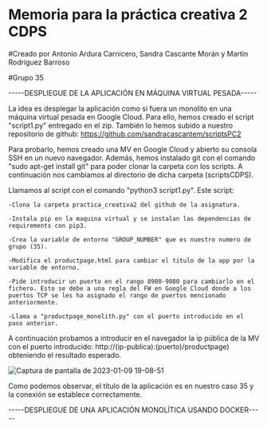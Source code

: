 # Memoria para la práctica creativa 2 CDPS
#Creado por Antonio Ardura Carnicero, Sandra Cascante Morán y Martín Rodríguez Barroso

#Grupo 35

-----DESPLIEGUE DE LA APLICACIÓN EN MÁQUINA VIRTUAL PESADA-----

La idea es desplegar la aplicación como si fuera un monolito en una máquina virtual pesada en Google Cloud. Para ello, hemos creado el script "script1.py" entregado en el zip. También lo hemos subido a nuestro repositorio de github: https://github.com/sandracascantem/scriptsPC2

Para probarlo, hemos creado una MV en Google Cloud y abierto su consola SSH en un nuevo navegador. Además, hemos instalado git con el comando "sudo apt-get install git" para poder clonar la carpeta con los scripts. A continuación nos cambiamos al directorio de dicha carpeta (scriptsCDPS).

Llamamos al script con el comando "python3 script1.py". Este script:

	-Clona la carpeta practica_creativa2 del github de la asignatura.
  
	-Instala pip en la maquina virtual y se instalan las dependencias de requirements con pip3.
  
	-Crea la variable de entorno "GROUP_NUMBER" que es nuestro numero de grupo (35).
  
	-Modifica el productpage.html para cambiar el titulo de la app por la variable de entorno.
  
	-Pide introducir un puerto en el rango 8980-9080 para cambiarlo en el fichero. Esto se debe a una regla del FW en Google Cloud donde a los puertos TCP se les ha asignado el rango de puertos mencionado anteriormente.
  
	-Llama a "productpage_monolith.py" con el puerto introducido en el paso anterior.


A continuación probamos a introducir en el navegador la ip pública de la MV con el puerto introducido: http://(ip-publica):(puerto)/productpage) obteniendo el resultado esperado.
  
![Captura de pantalla de 2023-01-09 19-08-51](https://user-images.githubusercontent.com/99333138/211384476-570fd7cf-4d89-411f-bf6a-d37cfc534b9b.png)

Como podemos observar, el título de la aplicación es en nuestro caso 35 y la conexión se establece correctamente.


-----DESPLIEGUE DE UNA APLICACIÓN MONOLÍTICA USANDO DOCKER-----


